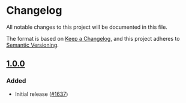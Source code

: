 # Changelog

All notable changes to this project will be documented in this file.

The format is based on [Keep a Changelog](https://keepachangelog.com/en/1.0.0/),
and this project adheres to [Semantic Versioning](https://semver.org/spec/v2.0.0.html).

## [1.0.0]

### Added

- Initial release ([#1637](https://github.com/MetaMask/core/pull/1637))

[1.0.0]: https://github.com/MetaMask/core/releases/tag/@metamask/user-storage-controller@1.0.0
